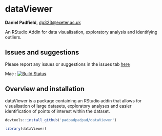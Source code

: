 
<!-- README.md is generated from README.Rmd. Please edit that file -->
dataViewer
==========

**Daniel Padfield,** <dp323@exeter.ac.uk>

An RStudio Addin for data visualisation, exploratory analysis and identifying outliers.

Issues and suggestions
----------------------

Please report any issues or suggestions in the issues tab [here](https://github.com/padpadpadpad/dataViewer/issues)

Mac : [![Build Status](https://travis-ci.org/padpadpadpad/dataViewer.svg?branch=master)](https://travis-ci.org/padpadpadpad/dataViewer)

Overview and installation
-------------------------

dataViewer is a package containing an RStudio addin that allows for visualisation of large datasets, exploratory analyses and easier identification of points of interest within the dataset.

``` r
devtools::install_github('padpadpadpad/dataViewer')

library(dataViewer)
```
